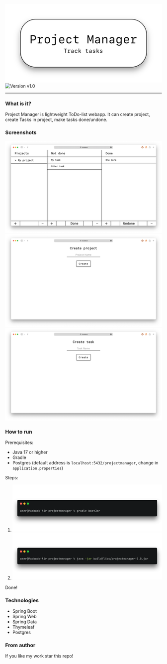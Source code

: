 ![Project Manager logo](readme/thumbnail.png)
![Version v1.0](https://img.shields.io/static/v1?label=version&message=v1.0&color=lightgrey&style=for-the-badge)

---
### What is it?
Project Manager is lightweight ToDo-list webapp. 
It can create project, create Tasks in project, make tasks done/undone.

### Screenshots
![Screenshot 1](readme/screenshot-1.png)
![Screenshot 2](readme/screenshot-2.png)
![Screenshot 3](readme/screenshot-3.png)

### How to run
Prerequisites:
 - Java 17 or higher
 - Gradle
 - Postgres (default address is ```localhost:5432/projectmanager```, change in ```application.properties```)

Steps:
1. ![Step 1](readme/code-1.png)
2. ![Step 2](readme/code-2.png)

Done!

### Technologies
 - Spring Boot
 - Spring Web
 - Spring Data
 - Thymeleaf
 - Postgres

### From author
If you like my work star this repo!